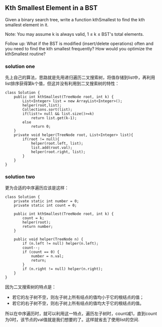 ## Kth Smallest Element in a BST

Given a binary search tree, write a function kthSmallest to find the kth smallest element in it.

Note: 
You may assume k is always valid, 1 ≤ k ≤ BST's total elements.

Follow up:
What if the BST is modified (insert/delete operations) often and you need to find the kth smallest frequently? How would you optimize the kthSmallest routine?

### solution one 
先上自己的算法，思路就是先用递归遍历二叉搜索树，将值存储到list中，再利用list排序获得第k个值，但这并没有利用到二叉搜索树的特性：

	class Solution {
	    public int kthSmallest(TreeNode root, int k) {
	        List<Integer> list = new ArrayList<Integer>();
	        helper(root,list);
	        Collections.sort(list);
	        if(list!= null && list.size()>=k)
	            return list.get(k-1);
	        else
	            return 0;
	    }
	    private void helper(TreeNode root, List<Integer> list){
	        if(root != null){
	            helper(root.left, list);
	            list.add(root.val);
	            helper(root.right, list);
	        }
	    }
	}
	
	
### solution two
更为合适的中序遍历应该是这样：

	class Solution {
	    private static int number = 0;
	    private static int count = 0;
	
	    public int kthSmallest(TreeNode root, int k) {
	        count = k;
	        helper(root);
	        return number;
	    }
	
	    public void helper(TreeNode n) {
	        if (n.left != null) helper(n.left);
	        count--;
	        if (count == 0) {
	            number = n.val;
	            return;
	        }
	        if (n.right != null) helper(n.right);
	    }
	}
因为二叉搜索树的特点是：

* 若它的左子树不空，则左子树上所有结点的值均小于它的根结点的值； 
* 若它的右子树不空，则右子树上所有结点的值均大于它的根结点的值。 

所以在中序遍历时，就可以利用这一特点，遍历左子树时，count减1，直到count为0时，该节点的val值就是我们想要的了。这样就省去了使用list的空间.